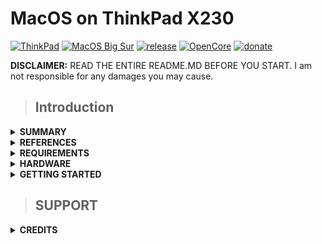 # MacOS on ThinkPad X230

[![ThinkPad](https://img.shields.io/badge/ThinkPad-X230-blue.svg)](https://psref.lenovo.com/syspool/Sys/PDF/withdrawnbook/ThinkPad_X230.pdf) [![MacOS Big Sur](https://img.shields.io/badge/macOS-Big_Sur-purple.svg)](https://www.apple.com/macos/big-sur/) [![release](https://img.shields.io/badge/Download-latest-brightgreen.svg)](https://github.com/banhbaoxamlan/X230-Hackintosh/releases/latest) [![OpenCore](https://img.shields.io/badge/OpenCore-0.6.6-blue.svg)](https://github.com/acidanthera/OpenCorePkg/releases/latest) [![donate](https://img.shields.io/badge/-buy%20me%20a%20coffee-orange)](https://www.paypal.com/paypalme/thebinhluong0519)

**DISCLAIMER:** READ THE ENTIRE README.MD BEFORE YOU START. I am not responsible for any damages you may cause.

> ## Introduction

<details>
<summary><strong> SUMMARY </strong></summary>
<br>

> ### Non-Fuctional:
| Feature                              | Status | Dependency          |
| :----------------------------------- | ------ | ------------------- |
| Fingerprint Reader   | ❌ | `DISABLED` in BIOS to save power.   |
| Wireless WAN         | ❌ | `DISABLED` in BIOS to save power.   |

> ### Working:
| Feature                              | Status | Dependency          |
| :----------------------------------- | ------ | ------------------- |
| Audio Playback/Recording             | ✅ | `AppleALC.kext` with Layout ID = 18 and `SSDT-HRTF.aml` |
| Automatic Headphone Output Switching | ✅ | `AppleALC.kext` with Layout ID = 18 and `SSDT-HRTF.aml` |
| Battery Life                         | ✅ | Native |
| Battery Percentage Indication        | ✅ | `SSDT-BATX.aml` |
| Brightness Adjustments               | ✅ | `WhateverGreen.kext`, `SSDT-PNLF.aml`, and `BrightnessKeys.kext` |
| CPU Power Management                 | ✅ | Generate your own `SSDT-PM.aml` with [ssdtPRGen](https://github.com/Piker-Alpha/ssdtPRGen.sh) |
| Custom Charge Threshold              | ✅ | `SSDT-ECRW.aml`, [YogaSMC.kext and YogaSMCPane](https://github.com/zhen-zen/YogaSMC) |
| Ethernet                             | ✅ | `IntelMausi.kext` |
| Full Graphics Accleration (QE/CI)    | ✅ | `WhateverGreen.kext` |
| Fan Control                          | ✅ | `SSDT-ECRW.aml`, [YogaSMC.kext and YogaSMCPane](https://github.com/zhen-zen/YogaSMC)|
| Multimedia Keys                      | ✅ | `BrightnessKeys.kext` and [YogaSMC](https://github.com/zhen-zen/YogaSMC) |
| USB ports and Micro SD Card Reader   | ✅ |  Mapping|
| TrackPoint, TrackPad and Keyboard    | ✅ | `VoodooPS2Controller.kext` |

</details>

<details>
<summary><strong> REFERENCES </strong></summary>
<br>

* Read these before you start:
- [dortania's Hackintosh guides](https://github.com/dortania)
- [dortania's OpenCore Install Guide](https://dortania.github.io/OpenCore-Install-Guide/)
- [dortania's OpenCore Post Install Guide](https://dortania.github.io/OpenCore-Post-Install/)
- [dortania/ Getting Started with ACPI](https://dortania.github.io/Getting-Started-With-ACPI/)
- [dortania/ opencore `multiboot`](https://github.com/dortania/OpenCore-Multiboot)
- [dortania/ `USB map` guide](https://dortania.github.io/OpenCore-Post-Install/usb/)
- [WhateverGreen Intel HD Manual](https://github.com/acidanthera/WhateverGreen/blob/master/Manual/FAQ.IntelHD.en.md)
- `Configuration.pdf` and `Differences.pdf` in each `OpenCore` releases.

* ### No seriously, please read those.
</details> 

<details>
<summary><strong> REQUIREMENTS </strong></summary>
<br>

- A macOS machine(optional): to create the macOS installer.
- Flash drive, 12GB or more, for the above purpose.  
- Xcode works fine for editing plist files on macOS, but I prefer [PlistEdit Pro](https://www.fatcatsoftware.com/plisteditpro/).  
- [ProperTree](https://github.com/corpnewt/ProperTree) if you need to edit plist files on Windows.  
- [MaciASL](https://github.com/acidanthera/MaciASL), for patching ACPI tables and editing ACPI patches.
- [MountEFI](https://github.com/corpnewt/MountEFI) to quickly mount EFI partitions.  
- [IORegistryExplorer](https://developer.apple.com/downloads), for diagnosis.  
- [Hackintool](https://www.insanelymac.com/forum/topic/335018-hackintool-v286/), for diagnostic ONLY, Hackintool should not be used for patching, it is outdated.
- Patience and time, especially if this is your first time Hackintosh-ing.

</details> 

<details>
<summary><strong> HARDWARE </strong></summary>
<br>

| Category  | Component                            |
| --------- | ------------------------------------ |
| CPU       | [Intel Core i5-3320M](https://ark.intel.com/content/www/us/en/ark/products/64896/intel-core-i5-3320m-processor-3m-cache-up-to-3-30-ghz.html) |
| SSD       | Samsung 860 Evo 500GB |
| Display   | 12.5" IPS HD (1366x1768) |
| WiFi & BT | BCM94352HMB |
| WWAN      | None |

- Refer to [X230-Platform_Specifications](https://psref.lenovo.com/syspool/Sys/PDF/withdrawnbook/ThinkPad_X230.pdf) for possible stock ThinkPad X230 configurations.

</details>

<details>
<summary><strong> GETTING STARTED </strong></summary>
<br>

Before you do anything, please familiarize yourself with basic Hackintosh terminologies and the basic Hackintosh process by throughly reading Dortania guides as linked in `REFERENCES`

- Creating a macOS installer: refer to [Dortania's OpenCore Install Guide](https://dortania.github.io/OpenCore-Install-Guide/installer-guide/)
- [**README-HARDWARE**](https://github.com/banhbaoxamlan/X230-Hackintosh/blob/master/Other/README_HARDWARE.md): Requirements before installing. 

</details> 

> ## SUPPORT

<details>
<summary><strong> CREDITS </strong></summary>
<br>

- [Apple](https://www.apple.com) for macOS
- [Acidanthera](https://github.com/acidanthera) for all the kexts/utilities that they made
- [Rehabman](https://github.com/RehabMan) and [Daliansky](https://github.com/daliansky) for the patches and guides and kexts
- [George Kushnir](https://github.com/n4ru) for modified BIOS
- [Dortania](https://github.com/dortania) for for the OpenCore Install Guide
- [MSzturc](https://github.com/MSzturc) for ThinkpadAssistant
- [simprecicchiani](https://github.com/simprecicchiani) for inspirational ThinkPad configurations
- [zhen-zen](https://github.com/zhen-zen) for YogaSMC

</details>
